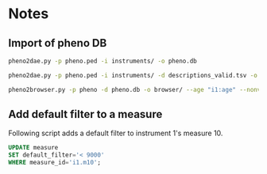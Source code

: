 # Notes

## Import of pheno DB


```bash
pheno2dae.py -p pheno.ped -i instruments/ -o pheno.db
```

```bash
pheno2dae.py -p pheno.ped -i instruments/ -d descriptions_valid.tsv -o pheno.db
```

```bash
pheno2browser.py -p pheno -d pheno.db -o browser/ --age "i1:age" --nonverbal_iq "i1:iq"
```

## Add default filter to a measure

Following script adds a default filter to instrument 1's measure 10.

```sql
UPDATE measure
SET default_filter='< 9000'
WHERE measure_id='i1.m10';
```
